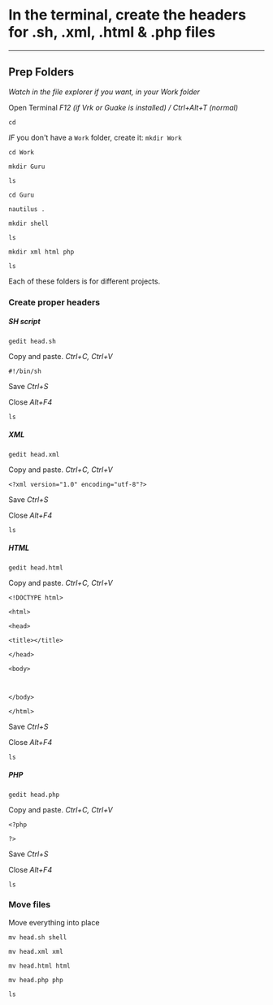 # In the terminal, create the headers for .sh, .xml, .html & .php files
___

## Prep Folders

*Watch in the file explorer if you want, in your Work folder*

Open Terminal *F12 (if Vrk or Guake is installed) / Ctrl+Alt+T (normal)*

`cd `

*IF* you don't have a `Work` folder, create it: `mkdir Work`

`cd Work`

`mkdir Guru`

`ls`

`cd Guru`

`nautilus .`

`mkdir shell`

`ls`

`mkdir xml html php`

`ls`

Each of these folders is for different projects.

### Create proper headers

##### SH script

`gedit head.sh`

Copy and paste. *Ctrl+C, Ctrl+V*

`#!/bin/sh`

Save *Ctrl+S*

Close *Alt+F4*

`ls`

##### XML

`gedit head.xml`

Copy and paste. *Ctrl+C, Ctrl+V*

`<?xml version="1.0" encoding="utf-8"?>`

Save *Ctrl+S*

Close *Alt+F4*

`ls`

##### HTML

`gedit head.html`

Copy and paste. *Ctrl+C, Ctrl+V*

`<!DOCTYPE html>`

`<html>`

`<head>`

`<title></title>`

`</head>`

`<body>`

` `

`</body>`

`</html>`

Save *Ctrl+S*

Close *Alt+F4*

`ls`

##### PHP

`gedit head.php`

Copy and paste. *Ctrl+C, Ctrl+V*

`<?php`

`?>`

Save *Ctrl+S*

Close *Alt+F4*

`ls`

### Move files

Move everything into place

`mv head.sh shell`

`mv head.xml xml`

`mv head.html html`

`mv head.php php`

`ls`
